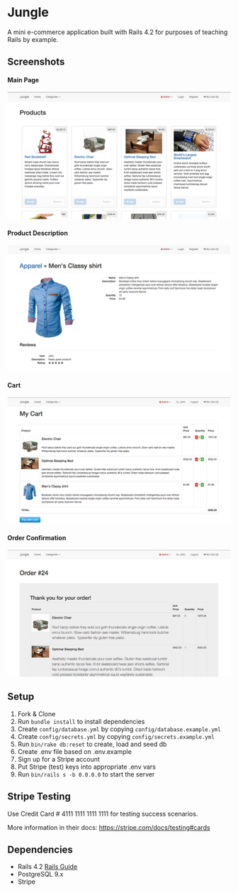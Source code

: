 # Jungle

A mini e-commerce application built with Rails 4.2 for purposes of teaching Rails by example.

## Screenshots
#### Main Page
![Main Page](https://github.com/lsq3/jungle-rails/blob/master/public/readme/main.png?raw=true)

#### Product Description
![Product Description](https://github.com/lsq3/jungle-rails/blob/master/public/readme/product-description.png?raw=true)

#### Cart
![Cart](https://github.com/lsq3/jungle-rails/blob/master/public/readme/cart-full.png?raw=true)

#### Order Confirmation
![Order Confirmation](https://github.com/lsq3/jungle-rails/blob/master/public/readme/order.png?raw=true)

## Setup

1. Fork & Clone
2. Run `bundle install` to install dependencies
3. Create `config/database.yml` by copying `config/database.example.yml`
4. Create `config/secrets.yml` by copying `config/secrets.example.yml`
5. Run `bin/rake db:reset` to create, load and seed db
6. Create .env file based on .env.example
7. Sign up for a Stripe account
8. Put Stripe (test) keys into appropriate .env vars
9. Run `bin/rails s -b 0.0.0.0` to start the server

## Stripe Testing

Use Credit Card # 4111 1111 1111 1111 for testing success scenarios.

More information in their docs: <https://stripe.com/docs/testing#cards>

## Dependencies

* Rails 4.2 [Rails Guide](http://guides.rubyonrails.org/v4.2/)
* PostgreSQL 9.x
* Stripe